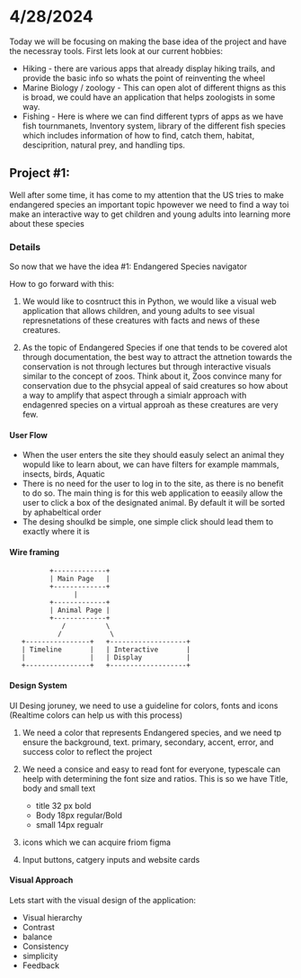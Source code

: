 # 4/28/2024

Today we will be focusing on making the base idea of the project and have the necessray tools. First lets look at our current hobbies:

* Hiking - there are various apps that already display hiking trails, and provide the basic info so whats the point of reinventing the wheel
* Marine Biology / zoology - This can open alot of different thigns as this is broad, we could have an application that helps zoologists in some way. 
* Fishing - Here is where we can find different typrs of apps as we have fish tournmanets, Inventory system, library of the different fish species which includes information of how to find, catch them, habitat, desciprition,  natural prey, and handling tips.
  


## Project #1:
Well after some time, it has come to my attention that the US tries to make endangered species an important topic hpowever we need to find a way toi make an interactive way to get children and young adults into learning more about these species

### Details 
So now that we have the idea #1: Endangered Species navigator

How to go forward with this:
1. We would like to cosntruct this in Python, we would like a visual web application that allows children, and young adults to see visual represnetations of these creatures with facts and news of these creatures.
   
2. As the topic of Endangered Species if one that tends to be covered alot through documentation, the best way to attract the attnetion towards the conservation is not through lectures but through interactive visuals similar to the concept of zoos. Think about it, Zoos convince many for conservation due to the phsycial appeal of said creatures so how about a way to amplify that aspect through a simialr approach with endagenred species on a virtual approah as these creatures are very few.

#### User Flow

* When the user enters the site they should easuly select an animal they wopuld like to learn about, we can have filters for example mammals, insects, birds, Aquatic
* There is no need for the user to log in to the site, as there is no benefit to do so. The main thing is for this web application to eeasily allow the user to click a box of the designated animal. By default it will be sorted by aphabeltical order
* The desing shoulkd be simple, one simple click should lead them to exactly where it is

#### Wire framing
```
          +-------------+
          | Main Page   |
          +-------------+
                |
          +-------------+
          | Animal Page |
          +-------------+
             /          \
            /            \
   +----------------+   +-------------------+
   | Timeline       |   | Interactive       |
   |                |   | Display           |
   +----------------+   +-------------------+
```

#### Design System 

UI Desing joruney, we need to use a guideline for colors, fonts and icons (Realtime colors can help us with this process)

1. We need a color that represents Endangered species, and we need tp ensure the background, text. primary, secondary, accent, error, and success color to reflect the project
   
2. We need a consice and easy to read font for everyone, typescale can heelp with determining the font size and ratios. This is so we have Title, body and small text
    * title 32 px bold
    * Body 18px regular/Bold
    * small 14px regualr
   
3. icons which we can acquire friom figma
   
4. Input buttons, catgery inputs and website cards
   
#### Visual Approach

Lets start with the visual design of the application:
 * Visual hierarchy
 * Contrast
 * balance
 * Consistency
 * simplicity
 * Feedback 





